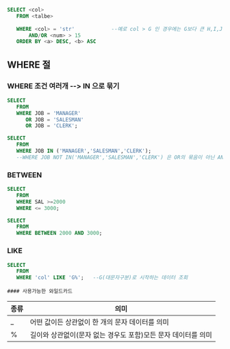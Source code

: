 ```sql
SELECT <col>
   FROM <talbe>
   
   WHERE <col> = 'str'            --예로 col > G 인 경우에는 G보다 큰 H,I,J...Z 로 시작되는 것 걸러진다!  물론 단어비교도 
       AND/OR <num> > 15
   ORDER BY <a> DESC, <b> ASC
```


## WHERE 절
### WHERE 조건 여러개 --> IN 으로 묶기
```sql
SELECT
   FROM
   WHERE JOB = 'MANAGER'
      OR JOB = 'SALESMAN'
      OR JOB = 'CLERK';
```
```SQL
SELECT
   FROM
   WHERE JOB IN ('MANAGER','SALESMAN','CLERK');
   --WHERE JOB NOT IN('MANAGER','SALESMAN','CLERK') 은 OR의 묶음이 아닌 AND의 묶음으로, 모두 아닌 것들 이다.
```


### BETWEEN
```SQL
SELECT 
   FROM
   WHERE SAL >=2000
   WHERE <= 3000;
```
```SQL
SELECT
   FROM
   WHERE BETWEEN 2000 AND 3000;
```


### LIKE
```SQL
SELECT
   FROM
   WHERE 'col' LIKE 'G%';   --G(대문자구분)로 시작하는 데이터 조회
```
    #### 사용가능한 와일드카드
|종류|의미|
|---|----|
|\_|어떤 값이든 상관없이 한 개의 문자 데이터를 의미|
|%|길이와 상관없이(문자 없는 경우도 포함)모든 문자 데이터를 의미|
